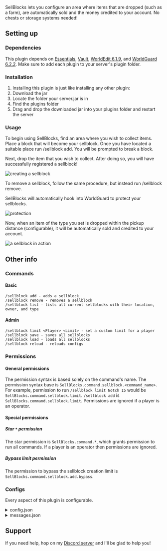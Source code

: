 SellBlocks lets you configure an area where items that are dropped (such as a farm), are automatically sold and the money credited to your account. No chests or storage systems needed!

## Setting up

### Dependencies
This plugin depends on [Essentials](https://www.spigotmc.org/resources/essentialsx.9089/), [Vault](https://www.spigotmc.org/resources/vault.34315/), [WorldEdit 6.1.9](https://dev.bukkit.org/projects/worldedit/files/2597538), and [WorldGuard 6.2.2](https://dev.bukkit.org/projects/worldguard/files/2610618).
Make sure to add each plugin to your server's plugin folder.

### Installation
1. Installing this plugin is just like installing any other plugin:
2. Download the jar
3. Locate the folder your server.jar is in
4. Find the plugins folder
5. Drag and drop the downloaded jar into your plugins folder and restart the server

### Usage
To begin using SellBlocks, find an area where you wish to collect items. Place a block that will become your sellblock.
Once you have located a suitable place run /sellblock add.
You will be prompted to break a block.

Next, drop the item that you wish to collect. After doing so, you will have successfully registered a sellblock!

![creating a sellblock](https://i.imgur.com/eGxrfhy.gif)

To remove a sellblock, follow the same procedure, but instead run /sellblock remove.

SellBlocks will automatically hook into WorldGuard to protect your sellblocks.

![protection](https://i.imgur.com/rX1NBKF.gif)

Now, when an item of the type you set is dropped within the pickup distance (configurable), it will be automatically sold and credited to your account.

![a sellblock in action](https://i.imgur.com/pNxU33Z.gif) 

## Other info

### Commands

#### Basic
```
/sellblock add - adds a sellblock
/sellblock remove - removes a sellblock
/sellblock list - lists all current sellblocks with their location, owner, and type
```

#### Admin
```
/sellblock limit <Player> <Limit> - set a custom limit for a player
/sellblock save - saves all sellblocks
/sellblock load - loads all sellblocks
/sellblock reload - reloads configs
```

### Permissions

#### General permissions
The permission syntax is based solely on the command's name. The permission syntax base is `SellBlocks.command.sellblock.<command_name>`. For example, permission to run `/sellblock limit Notch 15` would be `SellBlocks.command.sellblock.limit`. `/sellblock add` is `SellBlocks.command.sellblock.limit`.
Permissions are ignored if a player is an operator.

#### Special permissions

##### Star `*` permission
The star permission is `SellBlocks.command.*`, which grants permission to run all commands. If a player is an operator then permissions are ignored.

##### Bypass limit permission
The permission to bypass the sellblock creation limit is `SellBlocks.command.sellblock.add.bypass`.

### Configs
Every aspect of this plugin is configurable.
<details>
  <summary>config.json</summary>
  
```json
{
  "pickup_distance": 25,
  "region_id_format": "sellblock_${PLAYER}_/${LOCATION}/_${TYPE}",
  "default_sellblock_limit": 10,
  "save_interval_minutes": 5,
  "debug": false
}
```
</details>

<details>
  <summary>messages.json</summary>
 
```json
{
  "run_help": "&eRun &b/sellblocks help &cfor a list of commands",
  "players_limit": "&b${PLAYER}'s &asellblock limit is &b${LIMIT}&a.",
  "set_limit": "&aSet &b${PLAYER}'s &asellblock limit to &b${LIMIT}&a.",
  "reached_limit": "&cYou have reached the limit of &b${LIMIT} &csellblocks.",
  "instruction_break_block_add": "&eBreak the block that you wish to make a sellblock",
  "instruction_break_block_remove": "&eBreak the block that you wish to remove as a sellblock",
  "saving": "saving",
  "loading": "loading",
  "reloading": "reloading",
  "no_sellblocks": "&cDoh! There are no sellblocks! &aRun &b/sellblock add &ato make the first one!",
  "list_item": "&b${PLAYER} &3@ &b${LOCATION}&3: &b${TYPE}",
  "players_only": "&cPlayers only, retard",
  "not_your_sellblock": "&cThat's not one of your sellblocks idiot",
  "not_a_sellblock": "&cThat's not a sellblock, dingus",
  "removed_sellblock": "&6Removed sellblock at location &8${LOCATION}",
  "already_a_sellblock": "&cThat's already a sellblock, retard",
  "location_set": "&aLocation set to &8${LOCATION}",
  "instruction_drop_item": "&eDrop the item that you wish to collect",
  "too_close": "&cToo close to another sellblock of the same type; please be at least ${DISTANCE} blocks away",
  "cannot_sell": "&cYou cannot sell that type of item.",
  "item_set": "&aItem set to ${TYPE}",
  "registered_success": "&6Successfully registered a sellblock to &b${PLAYER} &6at &8${LOCATION} &6with item &b${TYPE}"
}
```
</details>

## Support
If you need help, hop on my [Discord server](https://discord.gg/vvKuHBVGMK) and I'll be glad to help you!

